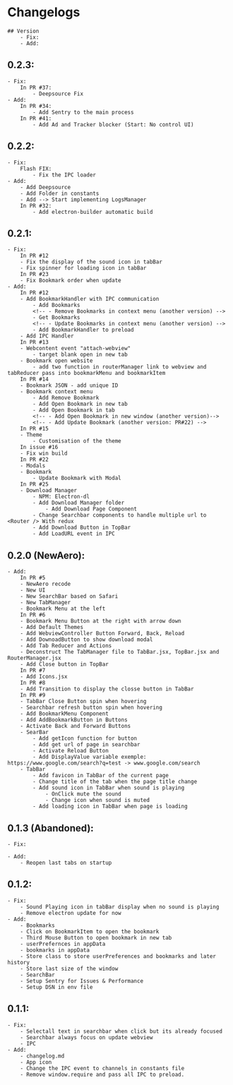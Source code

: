 # Changelogs
    ## Version
        - Fix:
        - Add:
        
## 0.2.3:
    - Fix:
        In PR #37:
            - Deepsource Fix
    - Add:
        In PR #34:
            - Add Sentry to the main process
        In PR #41:
            - Add Ad and Tracker blocker (Start: No control UI)

## 0.2.2:
    - Fix:
        Flash FIX:
            - Fix the IPC loader
    - Add:
        - Add Deepsource
        - Add Folder in constants
        - Add --> Start implementing LogsManager
        In PR #32:
            - Add electron-builder automatic build

## 0.2.1:
    - Fix:
        In PR #12
        - Fix the display of the sound icon in tabBar
        - Fix spinner for loading icon in tabBar
        In PR #23
        - Fix Bookmark order when update
    - Add:
        In PR #12
        - Add BookmarkHandler with IPC communication
            - Add Bookmarks
            <!-- - Remove Bookmarks in context menu (another version) -->
            - Get Bookmarks
            <!-- - Update Bookmarks in context menu (another version) -->
            - Add BookmarkHandler to preload
        - Add IPC Handler
        In PR #13
        - Webcontent event "attach-webview"
            - target blank open in new tab
        - Bookmark open website
            - add two function in routerManager link to webview and tabReducer pass into bookmarkMenu and bookmarkItem
        In PR #14
        - Bookmark JSON - add unique ID
        - Bookmark context menu
            - Add Remove Bookmark
            - Add Open Bookmark in new tab
            - Add Open Bookmark in tab
            <!-- - Add Open Bookmark in new window (another version)-->
            <!-- - Add Update Bookmark (another version: PR#22) -->
        In PR #15
        - Theme
            - Customisation of the theme
        In issue #16
        - Fix win build
        In PR #22
        - Modals
        - Bookmark
            - Update Bookmark with Modal
        In PR #25
        - Download Manager 
            - NPM: Electron-dl
            - Add Download Manager folder
                - Add Download Page Component
            - Change Searchbar components to handle multiple url to <Router /> With redux
            - Add Download Button in TopBar
            - Add LoadURL event in IPC
            
## 0.2.0 (NewAero):    
    - Add:
        In PR #5
        - NewAero recode
        - New UI
        - New SearchBar based on Safari
        - New TabManager
        - Bookmark Menu at the left
        In PR #6 
        - Bookmark Menu Button at the right with arrow down
        - Add Default Themes
        - Add WebviewController Button Forward, Back, Reload
        - Add DownoadButton to show download modal
        - Add Tab Reducer and Actions
        - Deconstruct The TabManager file to TabBar.jsx, TopBar.jsx and RouterManager.jsx
        - Add Close button in TopBar
        In PR #7 
        - Add Icons.jsx
        In PR #8
        - Add Transition to display the closse button in TabBar
        In PR #9
        - TabBar Close Button spin when hovering
        - Searchbar refresh button spin when hovering 
        - Add BookmarkMenu Component
        - Add AddBookmarkButton in Buttons
        - Activate Back and Forward Buttons
        - SearBar
            - Add getIcon function for button
            - Add get url of page in searchbar
            - Activate Reload Button
            - Add DisplayValue variable exemple: https://www.google.com/search?q=test -> www.google.com/search
        - TabBar
            - Add favicon in TabBar of the current page
            - Change title of the tab when the page title change
            - Add sound icon in TabBar when sound is playing
                - OnClick mute the sound
                - Change icon when sound is muted
            - Add loading icon in TabBar when page is loading

## 0.1.3 (Abandoned):
    - Fix:
        
    - Add:
        - Reopen last tabs on startup

## 0.1.2:
    - Fix:
        - Sound Playing icon in tabBar display when no sound is playing
        - Remove electron update for now
    - Add:
        - Bookmarks
        - Click on BookmarkItem to open the bookmark
        - Third Mouse Button to open bookmark in new tab
        - userPrefernces in appData
        - bookmarks in appData
        - Store class to store userPreferences and bookmarks and later history
        - Store last size of the window
        - SearchBar
        - Setup Sentry for Issues & Performance
        - Setup DSN in env file

## 0.1.1:
    - Fix:
        - Selectall text in searchbar when click but its already focused
        - Searchbar always focus on update webview
        - IPC
    - Add:
        - changelog.md
        - App icon
        - Change the IPC event to channels in constants file
        - Remove window.require and pass all IPC to preload.
